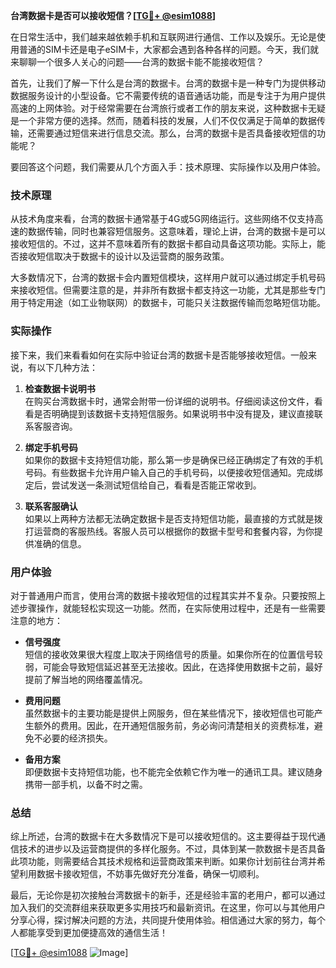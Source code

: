 **台湾数据卡是否可以接收短信？[[TG💪+ @esim1088](https://t.me/s/esim1088)]**

在日常生活中，我们越来越依赖手机和互联网进行通信、工作以及娱乐。无论是使用普通的SIM卡还是电子eSIM卡，大家都会遇到各种各样的问题。今天，我们就来聊聊一个很多人关心的问题——台湾的数据卡能不能接收短信？

首先，让我们了解一下什么是台湾的数据卡。台湾的数据卡是一种专门为提供移动数据服务设计的小型设备。它不需要传统的语音通话功能，而是专注于为用户提供高速的上网体验。对于经常需要在台湾旅行或者工作的朋友来说，这种数据卡无疑是一个非常方便的选择。然而，随着科技的发展，人们不仅仅满足于简单的数据传输，还需要通过短信来进行信息交流。那么，台湾的数据卡是否具备接收短信的功能呢？

要回答这个问题，我们需要从几个方面入手：技术原理、实际操作以及用户体验。

### 技术原理

从技术角度来看，台湾的数据卡通常基于4G或5G网络运行。这些网络不仅支持高速的数据传输，同时也兼容短信服务。这意味着，理论上讲，台湾的数据卡是可以接收短信的。不过，这并不意味着所有的数据卡都自动具备这项功能。实际上，能否接收短信取决于数据卡的设计以及运营商的服务政策。

大多数情况下，台湾的数据卡会内置短信模块，这样用户就可以通过绑定手机号码来接收短信。但需要注意的是，并非所有数据卡都支持这一功能，尤其是那些专门用于特定用途（如工业物联网）的数据卡，可能只关注数据传输而忽略短信功能。

### 实际操作

接下来，我们来看看如何在实际中验证台湾的数据卡是否能够接收短信。一般来说，有以下几种方法：

1. **检查数据卡说明书**  
   在购买台湾数据卡时，通常会附带一份详细的说明书。仔细阅读这份文件，看看是否明确提到该数据卡支持短信服务。如果说明书中没有提及，建议直接联系客服咨询。

2. **绑定手机号码**  
   如果你的数据卡支持短信功能，那么第一步是确保已经正确绑定了有效的手机号码。有些数据卡允许用户输入自己的手机号码，以便接收短信通知。完成绑定后，尝试发送一条测试短信给自己，看看是否能正常收到。

3. **联系客服确认**  
   如果以上两种方法都无法确定数据卡是否支持短信功能，最直接的方式就是拨打运营商的客服热线。客服人员可以根据你的数据卡型号和套餐内容，为你提供准确的信息。

### 用户体验

对于普通用户而言，使用台湾的数据卡接收短信的过程其实并不复杂。只要按照上述步骤操作，就能轻松实现这一功能。然而，在实际使用过程中，还是有一些需要注意的地方：

- **信号强度**  
  短信的接收效果很大程度上取决于网络信号的质量。如果你所在的位置信号较弱，可能会导致短信延迟甚至无法接收。因此，在选择使用数据卡之前，最好提前了解当地的网络覆盖情况。

- **费用问题**  
  虽然数据卡的主要功能是提供上网服务，但在某些情况下，接收短信也可能产生额外的费用。因此，在开通短信服务前，务必询问清楚相关的资费标准，避免不必要的经济损失。

- **备用方案**  
  即便数据卡支持短信功能，也不能完全依赖它作为唯一的通讯工具。建议随身携带一部手机，以备不时之需。

### 总结

综上所述，台湾的数据卡在大多数情况下是可以接收短信的。这主要得益于现代通信技术的进步以及运营商提供的多样化服务。不过，具体到某一款数据卡是否具备此项功能，则需要结合其技术规格和运营商政策来判断。如果你计划前往台湾并希望利用数据卡接收短信，不妨事先做好充分准备，确保一切顺利。

最后，无论你是初次接触台湾数据卡的新手，还是经验丰富的老用户，都可以通过加入我们的交流群组来获取更多实用技巧和最新资讯。在这里，你可以与其他用户分享心得，探讨解决问题的方法，共同提升使用体验。相信通过大家的努力，每个人都能享受到更加便捷高效的通信生活！

[[TG💪+ @esim1088](https://t.me/s/esim1088) ![Image](https://i.postimg.cc/4NQfJmqS/Snipaste-2025-05-13-00-14-12.png)]